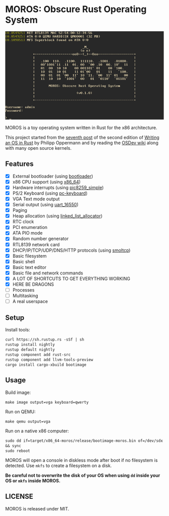 # MOROS: Obscure Rust Operating System

![screenshot](screenshot.png)

MOROS is a toy operating system written in Rust for the x86 architecture.

This project started from the [seventh post][1] of the second edition of
[Writing an OS in Rust][2] by Philipp Oppermann and by reading the
[OSDev wiki][3] along with many open source kernels.

## Features

- [x] External bootloader (using [bootloader](https://github.com/rust-osdev/bootloader))
- [x] x86 CPU support (using [x86_64](https://crates.io/crates/x86_64))
- [x] Hardware interrupts (using [pic8259_simple](https://crates.io/crates/pic8259_simple))
- [x] PS/2 Keyboard (using [pc-keyboard](https://crates.io/crates/pc-keyboard))
- [x] VGA Text mode output
- [x] Serial output (using [uart_16550](https://crates.io/crates/uart_16550))
- [x] Paging
- [x] Heap allocation (using [linked_list_allocator](https://crates.io/crates/linked_list_allocator))
- [x] RTC clock
- [x] PCI enumeration
- [x] ATA PIO mode
- [x] Random number generator
- [x] RTL8139 network card
- [x] DHCP/IP/TCP/UDP/DNS/HTTP protocols (using [smoltcp](https://crates.io/crates/smoltcp))
- [x] Basic filesystem
- [x] Basic shell
- [x] Basic text editor
- [x] Basic file and network commands
- [x] A LOT OF SHORTCUTS TO GET EVERYTHING WORKING
- [x] HERE BE DRAGONS
- [ ] Processes
- [ ] Multitasking
- [ ] A real userspace

## Setup

Install tools:

    curl https://sh.rustup.rs -sSf | sh
    rustup install nightly
    rustup default nightly
    rustup component add rust-src
    rustup component add llvm-tools-preview
    cargo install cargo-xbuild bootimage

## Usage

Build image:

    make image output=vga keyboard=qwerty

Run on QEMU:

    make qemu output=vga

Run on a native x86 computer:

    sudo dd if=target/x86_64-moros/release/bootimage-moros.bin of=/dev/sdx && sync
    sudo reboot

MOROS will open a console in diskless mode after boot if no filesystem is
detected. Use `mkfs` to create a filesystem on a disk.

**Be careful not to overwrite the disk of your OS when using `dd` inside your OS
or `mkfs` inside MOROS.**

## LICENSE

MOROS is released under MIT.

[1]: https://github.com/phil-opp/blog_os/tree/post-07
[2]: https://os.phil-opp.com
[3]: https://wiki.osdev.org
